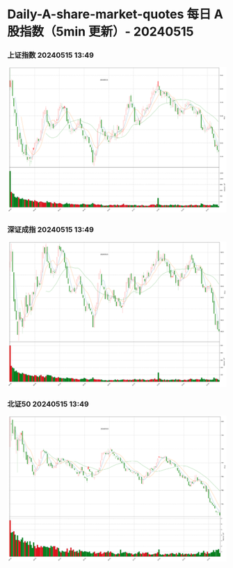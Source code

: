 
# Daily-A-share-market-quotes 每日 A 股指数（5min 更新）- 20240515

### 上证指数 20240515 13:49
![](./fig/2024/5/20240515-sh000001.png)

### 深证成指 20240515 13:49
![](./fig/2024/5/20240515-sz399001.png)

### 北证50 20240515 13:49
![](./fig/2024/5/20240515-bj899050.png)
